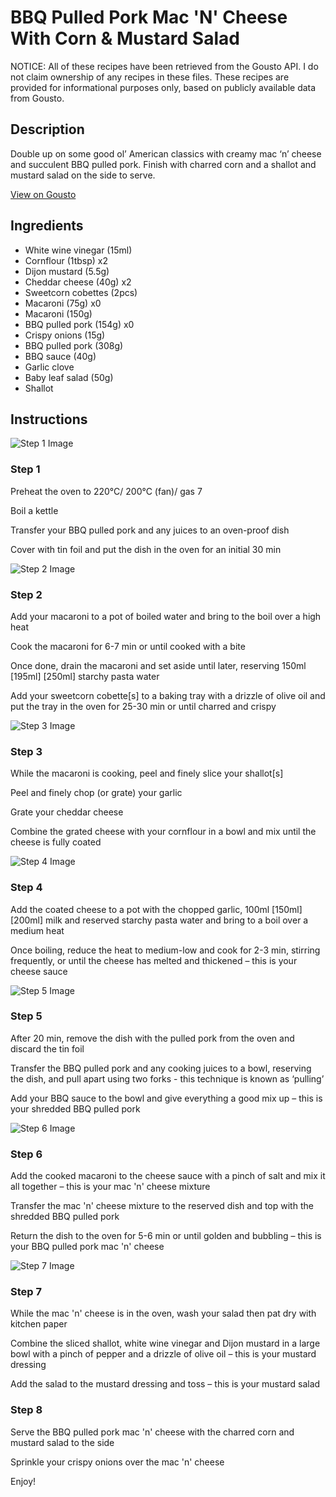 # BBQ Pulled Pork Mac 'N' Cheese With Corn & Mustard Salad

NOTICE: All of these recipes have been retrieved from the Gousto API. I do not claim ownership of any recipes in these files. These recipes are provided for informational purposes only, based on publicly available data from Gousto.

## Description

Double up on some good ol’ American classics with creamy mac ‘n’ cheese and succulent BBQ pulled pork. Finish with charred corn and a shallot and mustard salad on the side to serve.

[View on Gousto](https://www.gousto.co.uk/recipes/cookbook/bbq-pulled-pork-mac-n-cheese-with-corn-mustard-salad)

## Ingredients

- White wine vinegar (15ml)
- Cornflour (1tbsp) x2
- Dijon mustard (5.5g)
- Cheddar cheese (40g) x2
- Sweetcorn cobettes (2pcs)
- Macaroni (75g) x0
- Macaroni (150g)
- BBQ pulled pork (154g) x0
- Crispy onions (15g)
- BBQ pulled pork (308g)
- BBQ sauce (40g)
- Garlic clove
- Baby leaf salad (50g)
- Shallot

## Instructions

![Step 1 Image](https://production-media.gousto.co.uk/cms/recipe-step-image/step-1-1687534240298-x200.jpg)

### Step 1

Preheat the oven to 220°C/ 200°C (fan)/ gas 7

Boil a kettle

Transfer your BBQ pulled pork and any juices to an oven-proof dish

Cover with tin foil and put the dish in the oven for an initial 30 min

![Step 2 Image](https://production-media.gousto.co.uk/cms/recipe-step-image/step-2-1687534243147-x200.jpg)

### Step 2

Add your macaroni to a pot of boiled water and bring to the boil over a high heat

Cook the macaroni for 6-7 min or until cooked with a bite

Once done, drain the macaroni and set aside until later, reserving 150ml <span class="text-purple">[195ml]</span> <span class="text-danger">[250ml]</span> starchy pasta water

Add your sweetcorn cobette[s] to a baking tray with a drizzle of olive oil and put the tray in the oven for 25-30 min or until charred and crispy

![Step 3 Image](https://production-media.gousto.co.uk/cms/recipe-step-image/step-3-1687534246579-x200.jpg)

### Step 3

While the macaroni is cooking, peel and finely slice your shallot[s]

Peel and finely chop (or grate) your garlic

Grate your cheddar cheese

Combine the grated cheese with your cornflour in a bowl and mix until the cheese is fully coated

![Step 4 Image](https://production-media.gousto.co.uk/cms/recipe-step-image/step-4-1687534250394-x200.jpg)

### Step 4

Add the coated cheese to a pot with the chopped garlic, 100ml <span class="text-purple">[150ml] </span><span class="text-danger">[200ml]</span> milk and reserved starchy pasta water and bring to a boil over a medium heat

Once boiling, reduce the heat to medium-low and cook for 2-3 min, stirring frequently, or until the cheese has melted and thickened – this is your cheese sauce

![Step 5 Image](https://production-media.gousto.co.uk/cms/recipe-step-image/step-5-1687534253829-x200.jpg)

### Step 5

After 20 min, remove the dish with the pulled pork from the oven and discard the tin foil

Transfer the BBQ pulled pork and any cooking juices to a bowl, reserving the dish, and pull apart using two forks - this technique is known as ‘pulling’

Add your BBQ sauce to the bowl and give everything a good mix up – this is your shredded BBQ pulled pork

![Step 6 Image](https://production-media.gousto.co.uk/cms/recipe-step-image/step-6-1687534257504-x200.jpg)

### Step 6

Add the cooked macaroni to the cheese sauce with a pinch of salt and mix it all together – this is your mac 'n' cheese mixture

Transfer the mac 'n' cheese mixture to the reserved dish and top with the shredded BBQ pulled pork

Return the dish to the oven for 5-6 min or until golden and bubbling – this is your BBQ pulled pork mac 'n' cheese

![Step 7 Image](https://production-media.gousto.co.uk/cms/recipe-step-image/step-7-1687534261864-x200.jpg)

### Step 7

While the mac 'n' cheese is in the oven, wash your salad then pat dry with kitchen paper

Combine the sliced shallot, white wine vinegar and Dijon mustard in a large bowl with a pinch of pepper and a drizzle of olive oil – this is your mustard dressing

Add the salad to the mustard dressing and toss – this is your mustard salad

### Step 8

Serve the BBQ pulled pork mac 'n' cheese with the charred corn and mustard salad to the side

Sprinkle your crispy onions over the mac 'n' cheese

Enjoy!

